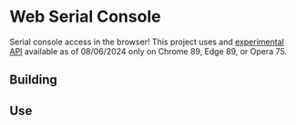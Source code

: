 # Web Serial Console

Serial console access in the browser! This project uses and [experimental API](https://developer.mozilla.org/en-US/docs/Web/API/Web_Serial_API) available as of 08/06/2024 only on Chrome 89, Edge 89, or Opera 75.

## Building


## Use